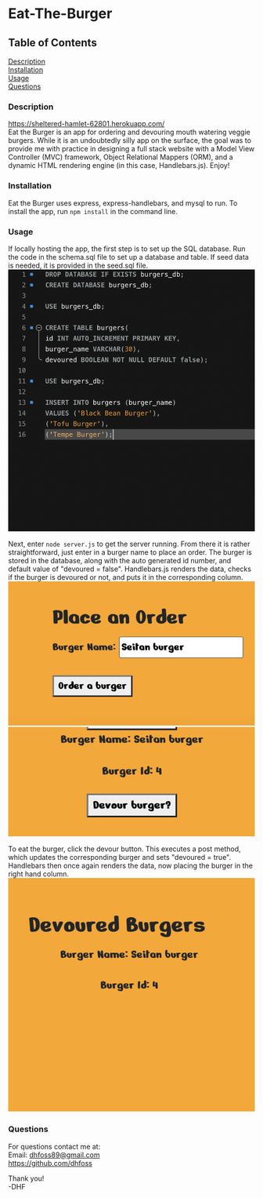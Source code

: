 # Eat-The-Burger

## Table of Contents
[Description](https://github.com/dhfoss/Eat-The-Burger/#description)  
[Installation](https://github.com/dhfoss/Eat-The-Burger/#installation)  
[Usage](https://github.com/dhfoss/Eat-The-Burger/#usage)  
[Questions](https://github.com/dhfoss/Eat-The-Burger/#questions)

### Description
https://sheltered-hamlet-62801.herokuapp.com/  
Eat the Burger is an app for ordering and devouring mouth watering veggie burgers.  While it is an undoubtedly silly app on the surface, the goal was to provide me with practice in designing a full stack website with a Model View Controller (MVC) framework, Object Relational Mappers (ORM), and a dynamic HTML rendering engine (in this case, Handlebars.js). Enjoy!

### Installation
Eat the Burger uses express, express-handlebars, and mysql to run.  To install the app, run `npm install` in the command line.

### Usage
If locally hosting the app, the first step is to set up the SQL database.  Run the code in the  schema.sql file to set up a database and table.  If seed data is needed, it is provided in the seed.sql file.  
![Schema](/screen-shots/1-schema.png?raw=true "Sample Note")

Next, enter  `node server.js` to get the server running. From there it is rather straightforward, just enter in a burger name to place an order.  The burger is stored in the database, along with the auto generated id number, and default value of "devoured = false". Handlebars.js renders the data, checks if the burger is devoured or not, and puts it in the corresponding column.  
![Place Order](/screen-shots/2-place_order.png?raw=true "Sample Note")  
![Render Order](/screen-shots/3-render_order.png?raw=true "Sample Note")

To eat the burger, click the devour button.  This executes a post method, which updates the corresponding burger and sets "devoured = true".  Handlebars then once again renders the data, now placing the burger in the right hand column.  
![Eat Burger](/screen-shots/4-eat_burger.png?raw=true "Sample Note")

### Questions
For questions contact me at:  
Email: dhfoss89@gmail.com  
https://github.com/dhfoss

Thank you!  
-DHF
